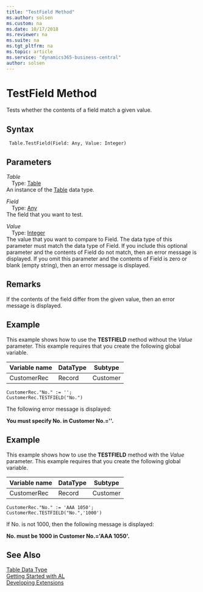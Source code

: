 ```yaml
---
title: "TestField Method"
ms.author: solsen
ms.custom: na
ms.date: 10/17/2018
ms.reviewer: na
ms.suite: na
ms.tgt_pltfrm: na
ms.topic: article
ms.service: "dynamics365-business-central"
author: solsen
---
```

[//]: # (START>DO_NOT_EDIT)
[//]: # (IMPORTANT:Do not edit any of the content between here and the END>DO_NOT_EDIT.)
[//]: # (Any modifications should be made in the .xml files in the ModernDev repo.)
# TestField Method
Tests whether the contents of a field match a given value.

## Syntax
```
 Table.TestField(Field: Any, Value: Integer)
```
## Parameters
*Table*  
&emsp;Type: [Table](table-data-type.md)  
An instance of the [Table](table-data-type.md) data type.  

*Field*  
&emsp;Type: [Any](../any/any-data-type.md)  
The field that you want to test.
          
*Value*  
&emsp;Type: [Integer](../integer/integer-data-type.md)  
The value that you want to compare to Field. The data type of this parameter must match the data type of Field. If you include this optional parameter and the contents of Field do not match, then an error message is displayed. If you omit this parameter and the contents of Field is zero or blank (empty string), then an error message is displayed.
          



[//]: # (IMPORTANT: END>DO_NOT_EDIT)

## Remarks  
 If the contents of the field differ from the given value, then an error message is displayed.  
  
## Example  
 This example shows how to use the **TESTFIELD** method without the *Value* parameter. This example requires that you create the following global variable.  
  
|Variable name|DataType|Subtype|  
|-------------------|--------------|-------------|  
|CustomerRec|Record|Customer|  
  
```  
CustomerRec."No." := '';  
CustomerRec.TESTFIELD("No.")  
```  
  
 The following error message is displayed:  
  
 **You must specify No. in Customer No.=''.**  
  
## Example  
 This example shows how to use the **TESTFIELD** method with the *Value* parameter. This example requires that you create the following global variable.  
  
|Variable name|DataType|Subtype|  
|-------------------|--------------|-------------|  
|CustomerRec|Record|Customer|  
  
```  
CustomerRec."No." := 'AAA 1050';  
CustomerRec.TESTFIELD("No.",'1000')  
```  
  
 If No. is not 1000, then the following message is displayed:  
  
 **No. must be 1000 in Customer No.='AAA 1050'.**  

## See Also
[Table Data Type](table-data-type.md)  
[Getting Started with AL](../devenv-get-started.md)  
[Developing Extensions](../devenv-dev-overview.md)